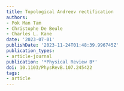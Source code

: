 ```yaml
---
title: Topological Andreev rectification
authors:
- Pok Man Tam
- Christophe De Beule
- Charles L. Kane
date: '2023-07-01'
publishDate: '2023-11-24T01:48:39.996745Z'
publication_types:
- article-journal
publication: '*Physical Review B*'
doi: 10.1103/PhysRevB.107.245422
tags:
- article
---
```

